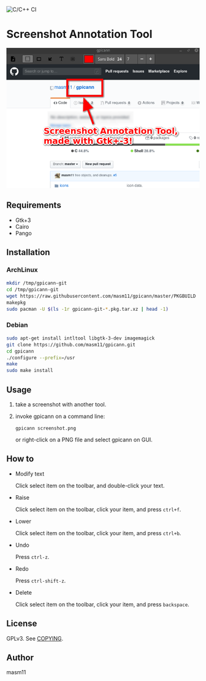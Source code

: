 ![C/C++ CI](https://github.com/masm11/gpicann/workflows/C/C++%20CI/badge.svg?branch=master)
# Screenshot Annotation Tool

<img src="screenshot.png">

## Requirements

- Gtk+3
- Cairo
- Pango

## Installation

### ArchLinux

```sh
mkdir /tmp/gpicann-git
cd /tmp/gpicann-git
wget https://raw.githubusercontent.com/masm11/gpicann/master/PKGBUILD
makepkg
sudo pacman -U $(ls -1r gpicann-git-*.pkg.tar.xz | head -1)
```

### Debian

```sh
sudo apt-get install intltool libgtk-3-dev imagemagick
git clone https://github.com/masm11/gpicann.git
cd gpicann
./configure --prefix=/usr
make
sudo make install
```

## Usage

1. take a screenshot with another tool.

2. invoke gpicann on a command line:
   ```
   gpicann screenshot.png
   ```
   or right-click on a PNG file and select gpicann on GUI.

## How to

- Modify text

  Click select item on the toolbar, and double-click your text.

- Raise

  Click select item on the toolbar, click your item, and press `ctrl+f`.

- Lower

  Click select item on the toolbar, click your item, and press `ctrl+b`.

- Undo

  Press `ctrl-z`.

- Redo

  Press `ctrl-shift-z`.

- Delete

  Click select item on the toolbar, click your item, and press `backspace`.

## License

GPLv3. See [COPYING](COPYING).

## Author

masm11
